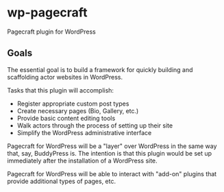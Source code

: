 wp-pagecraft
============

Pagecraft plugin for WordPress

## Goals

The essential goal is to build a framework for quickly building and scaffolding actor websites in WordPress.

Tasks that this plugin will accomplish:

+ Register appropriate custom post types
+ Create necessary pages (Bio, Gallery, etc.)
+ Provide basic content editing tools
+ Walk actors through the process of setting up their site
+ Simplify the WordPress administrative interface

Pagecraft for WordPress will be a "layer" over WordPress in the same way that, say, BuddyPress is. The intention is that this plugin would be set up immediately after the installation of a WordPress site.

Pagecraft for WordPress will be able to interact with "add-on" plugins that provide additional types of pages, etc.
